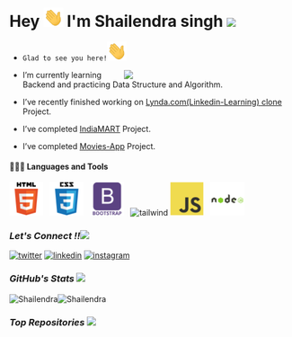 <h1 >Hey <img src="https://raw.githubusercontent.com/ABSphreak/ABSphreak/master/gifs/Hi.gif" width="35"> I'm Shailendra singh <img src="https://camo.githubusercontent.com/d3359cb00ab0b5ed8f2e1fe3fceb4fbaf3b614340f8c0db99c17b9f50b351770/68747470733a2f2f656d6f6a69732e736c61636b6d6f6a69732e636f6d2f656d6f6a69732f696d616765732f313533313834393433302f343234362f626c6f622d73756e676c61737365732e6769663f31353331383439343330" width="35"></h1>

 - `Glad to see you here!`<span><img src="https://raw.githubusercontent.com/ABSphreak/ABSphreak/master/gifs/Hi.gif" width="35"></span>

<img src="https://intro.rustbridge.com/img/ferris.gif" align="right"  width="300">
  

 - I’m currently learning Backend and practicing Data Structure and Algorithm.

- I’ve recently finished working on [Lynda.com(Linkedin-Learning) clone](https://gautam-8.github.io/FW_12_Project_lynda/) Project.

- I’ve completed [IndiaMART](https://upsehu.github.io/India-Mart/) Project.

- I’ve completed [Movies-App](https://lnkd.in/dSjXJNUF) Project.

 #### 👨🏻‍💻 Languages and Tools <br />
<p>
<a><img src="https://raw.githubusercontent.com/devicons/devicon/master/icons/html5/html5-original-wordmark.svg" alt="html5" width="60" height="60"/></a> &nbsp; 
<a><img src="https://raw.githubusercontent.com/devicons/devicon/master/icons/css3/css3-original-wordmark.svg" alt="css3" width="60" height="60"/> </a> &nbsp;
<a><img src="https://raw.githubusercontent.com/devicons/devicon/master/icons/bootstrap/bootstrap-plain-wordmark.svg" alt="bootstrap" width="60" height="60"/></a> &nbsp;
<a><img src="https://www.vectorlogo.zone/logos/tailwindcss/tailwindcss-icon.svg" alt="tailwind" width="60" height="60"/></a> 
<a><img src="https://raw.githubusercontent.com/devicons/devicon/master/icons/javascript/javascript-original.svg" alt="javascript" width="60" height="60"/></a> &nbsp; 
<a><img src="https://raw.githubusercontent.com/devicons/devicon/master/icons/nodejs/nodejs-original-wordmark.svg" alt="nodejs" width="60" height="60"/></a> &nbsp; 
</p>
 

<h3><i>Let's Connect !!<img src="https://raw.githubusercontent.com/ShahriarShafin/ShahriarShafin/main/Assets/handshake.gif" width="100" /></i></h3>
<a href="https://twitter.com/Shailen45994454" target="_blank"><img src="https://img.icons8.com/color/96/000000/twitter-squared.png" alt="twitter" width="50"></a>
<a href="https://linkedin.com/in/shailendrasingh22" target="_blank"><img src="https://img.icons8.com/color/96/000000/linkedin.png" alt="linkedin" width="50" /></a>
<a href="https://instagram.com/shailendrasingh22" target="_blank"><img src="https://img.icons8.com/color/96/000000/instagram-new.png" alt="instagram" width="50" /></a>



<h3><i>GitHub's Stats <img src="https://camo.githubusercontent.com/f11b92476ee793cfe97f20e0564ab552bd9bd670179d7b6772c59bb4d3218ca6/68747470733a2f2f692e70696e696d672e636f6d2f6f726967696e616c732f36352f63342f66342f36356334663435323537316265313236316539633632336637646134383861632e676966" width="35"/></i></h3>
<p>
<img align="center" src="https://github-readme-stats.vercel.app/api?username=shelen22&count_private=true&show_icons=true&include_all_commits=true&hide=issues,contribs&border_radius=0&locale=en" alt="Shailendra" height="139"/><img align="center" src="https://github-readme-stats.vercel.app/api/top-langs/?username=shelen22&layout=compact&exclude_repo=FT-WEB-12-U3-C4-Eval&border_radius=0" alt="Shailendra" height="139" />
</p>

<h3><i>Top Repositories <img src="https://external-content.duckduckgo.com/iu/?u=https%3A%2F%2Fblog.rapidapi.com%2Fwp-content%2Fuploads%2F2017%2F01%2Foctocat.gif&f=1&nofb=1" width="50" /> </i></h3>


